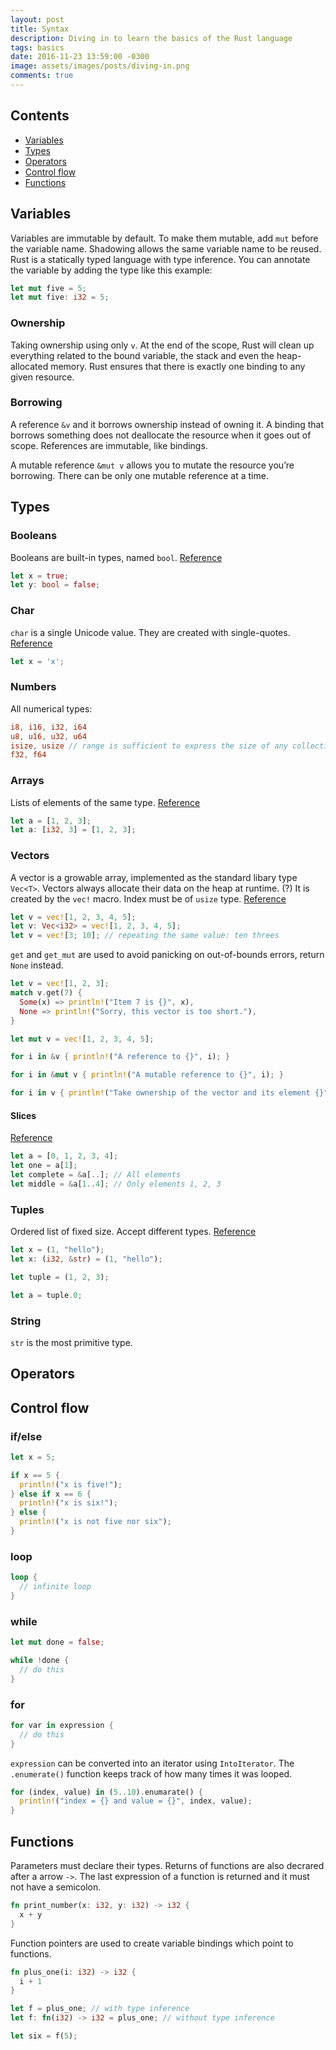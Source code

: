 ```yaml
---
layout: post
title: Syntax
description: Diving in to learn the basics of the Rust language
tags: basics
date: 2016-11-23 13:59:00 -0300
image: assets/images/posts/diving-in.png
comments: true
---
```

## Contents

* [Variables](#variables)
* [Types](#types)
* [Operators](#operators)
* [Control flow](#control-flow)
* [Functions](#functions)

## Variables

Variables are immutable by default. To make them mutable, add `mut` before the variable name. Shadowing allows the same variable name to be reused. Rust is a statically typed language with type inference. You can annotate the variable by adding the type like this example:

```rust
let mut five = 5;
let mut five: i32 = 5;
```

### Ownership

Taking ownership using only `v`. At the end of the scope, Rust will clean up everything related to the bound variable, the stack and even the heap-allocated memory. Rust ensures that there is exactly one binding to any given resource.

### Borrowing

A reference `&v` and it borrows ownership instead of owning it. A binding that borrows something does not deallocate the resource when it goes out of scope. References are immutable, like bindings.

A mutable reference `&mut v` allows you to mutate the resource you’re borrowing. There can be only one mutable reference at a time.

## Types

### Booleans

Booleans are built-in types, named `bool`. [Reference](https://doc.rust-lang.org/std/primitive.bool.html)

```rust
let x = true;
let y: bool = false;
```

### Char

`char` is a single Unicode value. They are created with single-quotes. [Reference](https://doc.rust-lang.org/std/primitive.char.html)

```rust
let x = 'x';
```

### Numbers

All numerical types:

```rust
i8, i16, i32, i64
u8, u16, u32, u64
isize, usize // range is sufficient to express the size of any collection
f32, f64
```

### Arrays

Lists of elements of the same type. [Reference](https://doc.rust-lang.org/std/primitive.array.html)

```rust
let a = [1, 2, 3];
let a: [i32, 3] = [1, 2, 3];
```

### Vectors

A vector is a growable array, implemented as the standard libary type `Vec<T>`. Vectors always allocate their data on the heap at runtime. (?) It is created by the `vec!` macro. Index must be of `usize` type. [Reference](https://doc.rust-lang.org/std/vec/)

```rust
let v = vec![1, 2, 3, 4, 5];
let v: Vec<i32> = vec![1, 2, 3, 4, 5];
let v = vec![3; 10]; // repeating the same value: ten threes
```

`get` and `get_mut` are used to avoid panicking on out-of-bounds errors, return `None` instead.

```rust
let v = vec![1, 2, 3];
match v.get(7) {
  Some(x) => println!("Item 7 is {}", x),
  None => println!("Sorry, this vector is too short."),
}
```

```rust
let mut v = vec![1, 2, 3, 4, 5];

for i in &v { println!("A reference to {}", i); }

for i in &mut v { println!("A mutable reference to {}", i); }

for i in v { println!("Take ownership of the vector and its element {}", i); }
```

#### Slices

[Reference](https://doc.rust-lang.org/std/primitive.slice.html)

```rust
let a = [0, 1, 2, 3, 4];
let one = a[1];
let complete = &a[..]; // All elements
let middle = &a[1..4]; // Only elements 1, 2, 3
```

### Tuples

Ordered list of fixed size. Accept different types. [Reference](https://doc.rust-lang.org/std/primitive.tuple.html)

```rust
let x = (1, "hello");
let x: (i32, &str) = (1, "hello");

let tuple = (1, 2, 3);

let a = tuple.0;
```

### String

`str` is the most primitive type.

## Operators

## Control flow

### if/else

```rust
let x = 5;

if x == 5 {
  println!("x is five!");
} else if x == 6 {
  println!("x is six!");
} else {
  println!("x is not five nor six");
}
```

### loop

```rust
loop {
  // infinite loop
}
```

### while

```rust
let mut done = false;

while !done {
  // do this
}
```

### for

```rust
for var in expression {
  // do this
}
```

`expression` can be converted into an iterator using `IntoIterator`. The `.enumerate()` function keeps track of how many times it was looped.

```rust
for (index, value) in (5..10).enumarate() {
  println!("index = {} and value = {}", index, value);
}
```

## Functions

Parameters must declare their types. Returns of functions are also decrared after a arrow `->`. The last expression of a function is returned and it must not have a semicolon.

```rust
fn print_number(x: i32, y: i32) -> i32 {
  x + y
}
```

Function pointers are used to create variable bindings which point to functions.

```rust
fn plus_one(i: i32) -> i32 {
  i + 1
}

let f = plus_one; // with type inference
let f: fn(i32) -> i32 = plus_one; // without type inference

let six = f(5);
```
